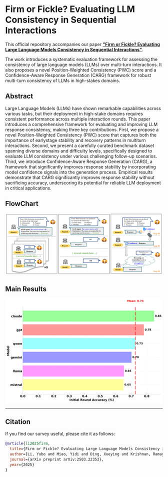 # Firm or Fickle? Evaluating LLM Consistency in Sequential Interactions

This official repository accompanies our paper [**"Firm or Fickle? Evaluating Large Language Models Consistency in Sequential Interactions"**](arxiv.org/abs/2503.22353). 

The work introduces a systematic evaluation framework for assessing the consistency of large language models (LLMs) over multi-turn interactions. It also proposes a novel Position-Weighted Consistency (PWC) score and a Confidence-Aware Response Generation (CARG) framework for robust multi-turn consistency of LLMs in high-stakes domains.



## Abstract

Large Language Models (LLMs) have shown remarkable capabilities across various tasks, but their deployment in high-stake domains requires consistent performance across multiple interaction rounds. This paper introduces a comprehensive framework for evaluating and improving LLM response consistency, making three key contributions. First, we propose a novel Position-Weighted Consistency (PWC) score that captures both the importance of earlystage stability and recovery patterns in multiturn interactions. Second, we present a carefully curated benchmark dataset spanning diverse domains and difficulty levels, specifically designed to evaluate LLM consistency under various challenging follow-up scenarios. Third, we introduce Confidence-Aware Response Generation (CARG), a framework that significantly improves response stability by incorporating model confidence signals into the generation process. Empirical results demonstrate that CARG significantly improves response stability without sacrificing accuracy, underscoring its potential for reliable LLM deployment in critical applications.

## FlowChart
![](figs/flowchart.png)

## Main Results

![](figs/model_comparison_initial_accuracy.png)

---
## Citation

If you find our survey useful, please cite it as follows:

```bibtex
@article{li2025firm,
  title={Firm or Fickle? Evaluating Large Language Models Consistency in Sequential Interactions},
  author={Li, Yubo and Miao, Yidi and Ding, Xueying and Krishnan, Ramayya and Padman, Rema},
  journal={arXiv preprint arXiv:2503.22353},
  year={2025}
}
